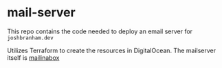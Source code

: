 # mail-server

This repo contains the code needed to deploy an email server for `joshbranham.dev`

Utilizes Terraform to create the resources in DigitalOcean. The mailserver itself is [mailinabox](https://github.com/mail-in-a-box/mailinabox)
